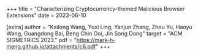 +++
title = "Characterizing Cryptocurrency-themed Malicious Browser Extensions"
date = 2023-06-10

[extra]
author = "Kailong Wang, Yuxi Ling, Yanjun Zhang, Zhou Yu, Haoyu Wang, Guangdong Bai, Beng Chin Ooi, Jin Song Dong"
target = "ACM SIGMETRICS 2023."
pdf = "https://mark-h-meng.github.io/attachments/c6.pdf"
+++


